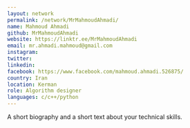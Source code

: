 ```yaml
---
layout: network
permalink: /network/MrMahmoudAhmadi/
name: Mahmoud Ahmadi
github: MrMahmoudAhmadi
website: https://linktr.ee/MrMahmoudAhmadi
email: mr.ahmadi.mahmoud@gmail.com
instagram: 
twitter: 
linkedin: 
facebook: https://www.facebook.com/mahmoud.ahmadi.526875/
country: Iran
location: Kerman
role: Algorithm designer
languages: c/c++/python
---
```


A short biography and a short text about your technical skills.
